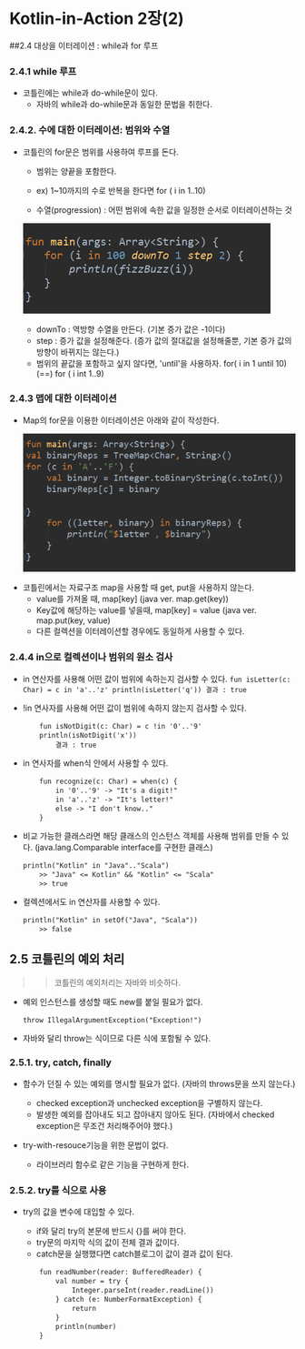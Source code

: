 # Kotlin-in-Action 2장(2)
##2.4 대상을 이터레이션 : while과 for 루프
### 2.4.1 while 루프
* 코틀린에는 while과 do-while문이 있다.
	- 자바의 while과 do-while문과 동일한 문법을 취한다.

### 2.4.2. 수에 대한 이터레이션: 범위와 수열

* 코틀린의 for문은 범위를 사용하여 루프를 돈다.
	- 범위는 양끝을 포함한다.
	- ex) 1~10까지의 수로 반복을 한다면
			for ( i in 1..10)

	- 수열(progression) : 어떤 범위에 속한 값을 일정한 순서로 이터레이션하는 것 

	![for](/kotlin/assets/for.png)

	- downTo : 역방향 수열을 만든다. (기본 증가 값은 -1이다)
	- step : 증가 값을 설정해준다. (증가 값의 절대값을 설정해줄뿐, 기본 증가 값의 방향이 바뀌지는 않는다.)
	- 범위의 끝값을 포함하고 싶지 않다면, 'until'을 사용하자.
			for( i in 1 until 10)
			(==) for ( i int 1..9) 

### 2.4.3 맵에 대한 이터레이션
* Map의 for문을 이용한 이터레이션은 아래와 같이 작성한다.

	![for-map](/kotlin/assets/for-map.png)

- 코틀린에서는 자료구조 map을 사용할 때 get, put을 사용하지 않는다.
	* value를 가져올 때, map[key]
		(java ver. map.get(key))
	* Key값에 해당하는 value를 넣을때, map[key] = value 
		(java ver. map.put(key, value)
	* 다른 컬렉션을 이터레이션할 경우에도 동일하게 사용할 수 있다.

### 2.4.4 in으로 컬렉션이나 범위의 원소 검사

* in 연산자를 사용해 어떤 값이 범위에 속하는지 검사할 수 있다.
		```
			fun isLetter(c: Char) = c in 'a'..'z'
			println(isLetter('q'))
				결과 : true 
		```

* !in 연사자를 사용해 어떤 값이 범위에 속하지 않는지 검사할 수 있다.
	``` 
		fun isNotDigit(c: Char) = c !in '0'..'9'
		println(isNotDigit('x'))
			결과 : true
	```

* in 연사자를 when식 안에서 사용할 수 있다.
	``` 
		fun recognize(c: Char) = when(c) {
			in '0'..'9' -> "It's a digit!"
			in 'a'..'z' -> "It's letter!"
			else -> "I don't know.."
		}
	```

* 비교 가능한 클래스라면 해당 클래스의 인스턴스 객체를 사용해 범위를 만들 수 있다.
	(java.lang.Comparable interface를 구현한 클래스)

	```
	println("Kotlin" in "Java".."Scala")
		>> "Java" <= Kotlin" && "Kotlin" <= "Scala"
		>> true
	```

* 컬렉션에서도 in 연산자를 사용할 수 있다.
 
 	```
 	println("Kotlin" in setOf("Java", "Scala"))
 		>> false
 	```

## 2.5 코틀린의 예외 처리
>> 코틀린의 예외처리는 자바와 비슷하다.

* 예외 인스턴스를 생성할 때도 new를 붙일 필요가 없다.
	```
	throw IllegalArgumentException("Exception!")
	```
* 자바와 달리 throw는 식이므로 다른 식에 포함될 수 있다.

### 2.5.1. try, catch, finally
* 함수가 던질 수 있는 예외를 명시할 필요가 없다. 
	(자바의 throws문을 쓰지 않는다.)
	- checked exception과 unchecked exception을 구별하지 않는다.
	- 발생한 예외를 잡아내도 되고 잡아내지 않아도 된다.
	  (자바에서 checked exception은 무조건 처리해주어야 했다.)

* try-with-resouce기능을 위한 문법이 없다.
	- 라이브러리 함수로 같은 기능을 구현하게 한다.

### 2.5.2. try를 식으로 사용
* try의 값을 변수에 대입할 수 있다.
	- if와 달리 try의 본문에 반드시 {}를 써야 한다. 
	- try문의 마지막 식의 값이 전체 결과 값이다.
	- catch문을 실행했다면 catch블로그이 값이 결과 값이 된다.

	```
		fun readNumber(reader: BufferedReader) {
			val number = try {
				Integer.parseInt(reader.readLine())
			} catch (e: NumberFormatException) {
				return
			}
			println(number)
		}
	```